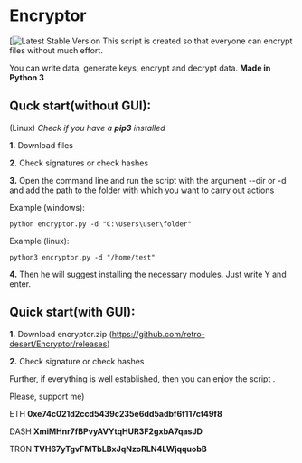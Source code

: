 # Encryptor

[![Latest Stable Version](https://img.shields.io/badge/Version-1.7-success)
This script is created so that everyone can encrypt files without much effort.

You can write data, generate keys, encrypt and decrypt data.
**Made in Python 3**

## Quck start(without GUI):

(Linux)
*Check if you have a **pip3** installed*

**1.** Download files

**2.** Check signatures or check hashes

**3.** Open the command line and run the script with the argument --dir or -d and add the path to the folder with which you want to carry out actions

Example (windows):

```
python encryptor.py -d "C:\Users\user\folder"
```
Example (linux):
```
python3 encryptor.py -d "/home/test"
```
**4.** Then he will suggest installing the necessary modules. Just write Y and enter.

## Quick start(with GUI):

**1.** Download encryptor.zip (https://github.com/retro-desert/Encryptor/releases)

**2.** Check signature or check hashes


Further, if everything is well established, then you can enjoy the script .

Please, support me)

ETH
**0xe74c021d2ccd5439c235e6dd5adbf6f117cf49f8**

DASH
**XmiMHnr7fBPvyAVYtqHUR3F2gxbA7qasJD**

TRON
**TVH67yTgvFMTbLBxJqNzoRLN4LWjqquobB**

